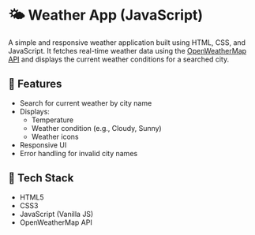 # 🌤️ Weather App (JavaScript)

A simple and responsive weather application built using HTML, CSS, and JavaScript. It fetches real-time weather data using the [OpenWeatherMap API](https://openweathermap.org/api) and displays the current weather conditions for a searched city.

## 🚀 Features

- Search for current weather by city name
- Displays:
  - Temperature
  - Weather condition (e.g., Cloudy, Sunny)
  - Weather icons
- Responsive UI
- Error handling for invalid city names

## 🔧 Tech Stack

- HTML5
- CSS3
- JavaScript (Vanilla JS)
- OpenWeatherMap API
